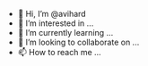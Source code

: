 - 👋 Hi, I’m @avihard
- 👀 I’m interested in ...
- 🌱 I’m currently learning ...
- 💞️ I’m looking to collaborate on ...
- 📫 How to reach me ...

<!---
avihard/avihard is a ✨ special ✨ repository because its `README.md` (this file) appears on your GitHub profile.
You can click the Preview link to take a look at your changes.
--->
